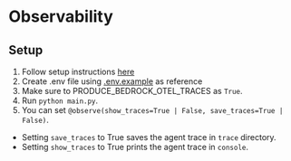 # Observability

## Setup

1. Follow setup instructions [here](../../../README.md#getting-started)
2. Create .env file using [.env.example](./.env.example) as reference
3. Make sure to PRODUCE_BEDROCK_OTEL_TRACES as `True`.
4. Run `python main.py`.
5. You can set `@observe(show_traces=True | False, save_traces=True | False)`.

- Setting `save_traces` to True saves the agent trace in `trace` directory.
- Setting `show_traces` to True prints the agent trace in `console`.
